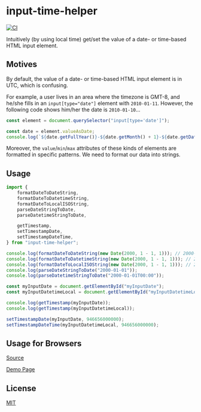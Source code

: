 input-time-helper
==========

[![CI](https://github.com/magiclen/input-time-helper/actions/workflows/ci.yml/badge.svg)](https://github.com/magiclen/input-time-helper/actions/workflows/ci.yml)

Intuitively (by using local time) get/set the value of a date- or time-based HTML input element.

## Motives

By default, the value of a date- or time-based HTML input element is in UTC, which is confusing.

For example, a user lives in an area where the timezone is GMT-8, and he/she fills in an `input[type="date"]` element with `2010-01-11`. However, the following code shows him/her the date is `2010-01-10`...

```typescript
const element = document.querySelector("input[type='date']");

const date = element.valueAsDate;
console.log(`${date.getFullYear()}-${date.getMonth() + 1}-${date.getDate()}`);
```

Moreover, the `value`/`min`/`max` attributes of these kinds of elements are formatted in specific patterns. We need to format our data into strings.

## Usage

```typescript
import {
    formatDateToDateString,
    formatDateToDatetimeString,
    formatDateToLocalISOString,
    parseDateStringToDate,
    parseDatetimeStringToDate,

    getTimestamp,
    setTimestampDate,
    setTimestampDateTime,
} from "input-time-helper";

console.log(formatDateToDateString(new Date(2000, 1 - 1, 1))); // 2000-01-01
console.log(formatDateToDatetimeString(new Date(2000, 1 - 1, 1))); // 2000-01-01T00:00
console.log(formatDateToLocalISOString(new Date(2000, 1 - 1, 1))); // 2000-01-01T00:00+08:00
console.log(parseDateStringToDate("2000-01-01"));
console.log(parseDatetimeStringToDate("2000-01-01T00:00"));

const myInputDate = document.getElementById("myInputDate");
const myInputDatetimeLocal = document.getElementById("myInputDatetimeLocal");

console.log(getTimestamp(myInputDate));
console.log(getTimestamp(myInputDatetimeLocal));

setTimestampDate(myInputDate, 946656000000);
setTimestampDateTime(myInputDatetimeLocal, 946656000000);
```

## Usage for Browsers

[Source](demo.html)

[Demo Page](https://rawcdn.githack.com/magiclen/input-time-helper/master/demo.html)

## License

[MIT](LICENSE)